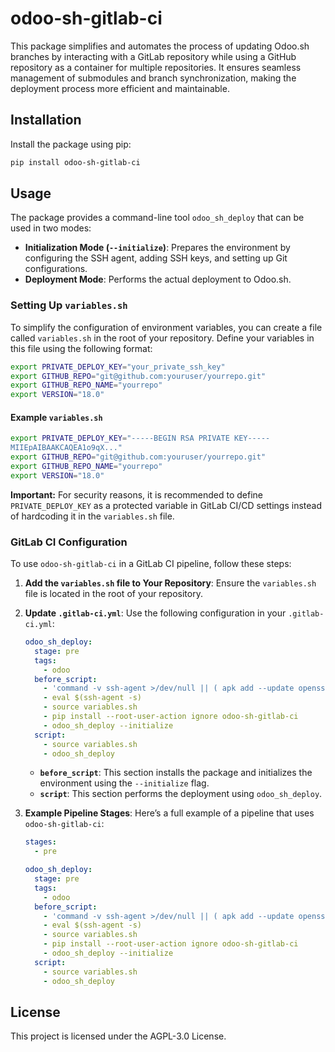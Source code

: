 
# odoo-sh-gitlab-ci

This package simplifies and automates the process of updating Odoo.sh branches by interacting with a GitLab repository while using a GitHub repository as a container for multiple repositories. It ensures seamless management of submodules and branch synchronization, making the deployment process more efficient and maintainable.

## Installation

Install the package using pip:

```bash
pip install odoo-sh-gitlab-ci
```

## Usage

The package provides a command-line tool `odoo_sh_deploy` that can be used in two modes:

- **Initialization Mode (`--initialize`)**: Prepares the environment by configuring the SSH agent, adding SSH keys, and setting up Git configurations.
- **Deployment Mode**: Performs the actual deployment to Odoo.sh.

### Setting Up `variables.sh`

To simplify the configuration of environment variables, you can create a file called `variables.sh` in the root of your repository. Define your variables in this file using the following format:

```bash
export PRIVATE_DEPLOY_KEY="your_private_ssh_key"
export GITHUB_REPO="git@github.com:youruser/yourrepo.git"
export GITHUB_REPO_NAME="yourrepo"
export VERSION="18.0"
```

#### Example `variables.sh`

```bash
export PRIVATE_DEPLOY_KEY="-----BEGIN RSA PRIVATE KEY-----
MIIEpAIBAAKCAQEA1o9qX..."
export GITHUB_REPO="git@github.com:youruser/yourrepo.git"
export GITHUB_REPO_NAME="yourrepo"
export VERSION="18.0"
```

**Important:** For security reasons, it is recommended to define `PRIVATE_DEPLOY_KEY` as a protected variable in GitLab CI/CD settings instead of hardcoding it in the `variables.sh` file.

### GitLab CI Configuration

To use `odoo-sh-gitlab-ci` in a GitLab CI pipeline, follow these steps:

1. **Add the `variables.sh` file to Your Repository**:
   Ensure the `variables.sh` file is located in the root of your repository.

2. **Update `.gitlab-ci.yml`**:
   Use the following configuration in your `.gitlab-ci.yml`:

   ```yaml
   odoo_sh_deploy:
     stage: pre
     tags:
       - odoo
     before_script:
       - 'command -v ssh-agent >/dev/null || ( apk add --update openssh )'
       - eval $(ssh-agent -s)
       - source variables.sh
       - pip install --root-user-action ignore odoo-sh-gitlab-ci
       - odoo_sh_deploy --initialize
     script:
       - source variables.sh
       - odoo_sh_deploy
   ```

   - **`before_script`**: This section installs the package and initializes the environment using the `--initialize` flag.
   - **`script`**: This section performs the deployment using `odoo_sh_deploy`.

3. **Example Pipeline Stages**:
   Here’s a full example of a pipeline that uses `odoo-sh-gitlab-ci`:

   ```yaml
   stages:
     - pre

   odoo_sh_deploy:
     stage: pre
     tags:
       - odoo
     before_script:
       - 'command -v ssh-agent >/dev/null || ( apk add --update openssh )'
       - eval $(ssh-agent -s)
       - source variables.sh
       - pip install --root-user-action ignore odoo-sh-gitlab-ci
       - odoo_sh_deploy --initialize
     script:
       - source variables.sh
       - odoo_sh_deploy
   ```

## License

This project is licensed under the AGPL-3.0 License.
